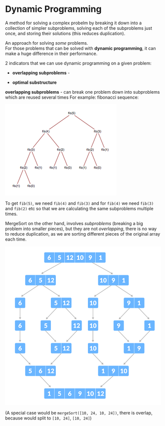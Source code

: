 # Dynamic Programming
A method for solving a complex probelm by breaking it down into a collection of simpler subproblems, solving each of the subproblems just once, and storing their solutions (this reduces duplication).

An approach for solving _some_ problems.  
For those problems that can be solved with __dynamic programming__, it can make a huge difference in their performance.

2 indicators that we can use dynamic programming on a given problem:

- **overlapping subproblems** - 

- **optimal substructure**

__overlapping subproblems__ - can break one problem down into subproblems which are reused several times
For example: fibonacci sequence:

<img src="fib-tree.png" alt="visual of tree data structure">

To get `fib(5)`, we need `fib(4)` and `fib(3)` and for `fib(4)` we need `fib(3)` and `fib(2)` etc so that we are calculating the same subproblems multiple times.

MergeSort on the other hand, involves _subproblems_ (breaking a big problem into smaller pieces), but they are not _overlapping_, there is no way to reduce duplication, as we are sorting different pieces of the original array each time.

<img src="merge-sort-example.png" alt="visual of tree data structure">

(A special case would be `mergeSort([10, 24, 10, 24])`, there is overlap, because would split to `[10, 24]`, `[10, 24]`)